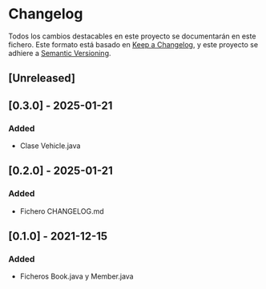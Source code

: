 # Changelog
Todos los cambios destacables en este proyecto se documentarán en este fichero.
Este formato está basado en [Keep a Changelog](https://keepachangelog.com/en/1.0.0/), y este proyecto se adhiere a [Semantic Versioning](https://semver.org/spec/v2.0.0.html).

## [Unreleased]

## [0.3.0] - 2025-01-21
### Added
- Clase Vehicle.java


## [0.2.0] - 2025-01-21
### Added
- Fichero CHANGELOG.md

## [0.1.0] - 2021-12-15
### Added
- Ficheros Book.java y Member.java
